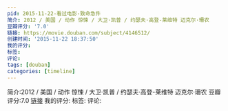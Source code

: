 ```yaml
---
pid: 2015-11-22-看过电影-致命急件
简介: 2012 / 美国 / 动作 惊悚 / 大卫·凯普 / 约瑟夫·高登-莱维特 迈克尔·珊农
豆瓣评分: '7.0'
链接: https://movie.douban.com/subject/4146512/
创建时间: '2015-11-22 18:37:50'
我的评分:
标签:
评论:
tags: [douban]
categories: [timeline]
---
```

简介:2012 / 美国 / 动作 惊悚 / 大卫·凯普 / 约瑟夫·高登-莱维特 迈克尔·珊农
豆瓣评分:7.0
[链接](https://movie.douban.com/subject/4146512/)
我的评分:
标签:
评论:
